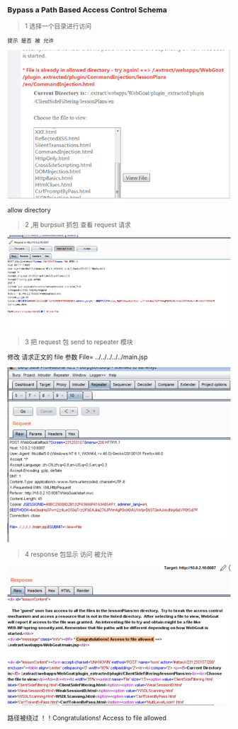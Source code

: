 ### Bypass a Path Based Access Control Schema

>1 选择一个目录进行访问 

    提示 是否 被 允许 

![正常访问的提示](img/1.png)

   allow directory   

>2 ,用  burpsuit  抓包  查看 request 请求 

![request请求](img/2.png)

>3 把 request 包 send to repeater 模块  
 
修改  请求正文的  file 参数   File= ../../../../../main.jsp 

![修改请求正文file参数](img/3.png)

>4  response 包显示  访问 被允许 

![参看response](img/4.png)

路径被绕过 ！！Congratulations! Access to file allowed

